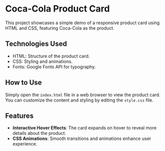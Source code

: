 # Coca-Cola Product Card

This project showcases a simple demo of a responsive product card using HTML and CSS, featuring Coca-Cola as the product.


## Technologies Used

- HTML: Structure of the product card.
- CSS: Styling and animations.
- Fonts: Google Fonts API for typography.

## How to Use

Simply open the `index.html` file in a web browser to view the product card. You can customize the content and styling by editing the `style.css` file.

 ## Features

- **Interactive Hover Effects**: The card expands on hover to reveal more details about the product.
- **CSS Animations**: Smooth transitions and animations enhance user experience.


